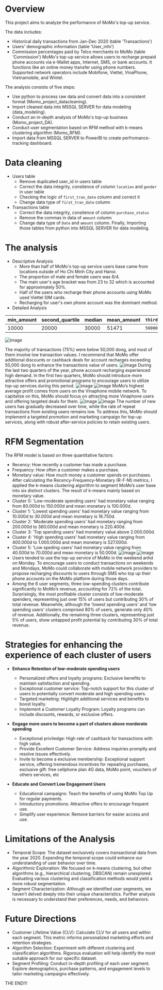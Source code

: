 # Overview
This project aims to analyze the performance of MoMo's top-up service.

The data includes:

- Historical daily transactions from Jan-Dec 2020 (table 'Transactions')
- Users' demographic information (table 'User_info')
- Commission percentages paid by Telco merchants to MoMo (table 'Commission')
MoMo's top-up service allows users to recharge prepaid phone accounts via e-Wallet apps, Internet, SMS, or bank accounts. It functions like an online money transfer using phone numbers. Supported network operators include Mobifone, Viettel, VinaPhone, Vietnamobile, and Wintel.

The analysis consists of five steps:

- Use python to process raw data and convert data into a consistent format (Momo_project_datacleaning).
- Import cleaned data into MSSQL SERVER for data modeling (data_modeling).
- Conduct an in-depth analysis of MoMo's top-up business (Momo_project_DA).
- Conduct user segmentation based on RFM method with k-means clustering algorithm (Momo_RFM). 
- Import data from MSSQL SERVER to PowerBI to create perfromance-tracking dashboard.
# Data cleaning
- Users table
  - Remove duplicated user_id in users table
  - Correct the data integrity, consitence of column `location` and `gender` in user table
  - Checking the logic of `first_tran_date` column and correct it
  - Change data type of `first_tran_date` column
- Transactions table
  - Correct the data integrity, consitence of column `purchase_status`
  - Remove the commas in data of `amount` column
  - Change data type of `Date` and `amount` column.
Finally, Importing those tables from python into MSSQL SERVER for data modeling.
# The analysis
- Descriptive Analysis
  - More than half of MoMo's top-up service users base came from locations outside of Ho Chi Minh City and Hanoi.
  - The proportion of male and female users was 6/4.
  - The main user's age bracket was from 23 to 32 which is accounted for approximately 50%.
  - Half of the users who recharge their phone accounts using MoMo used Viettel SIM cards.
  - Recharging for user's own phone account was the dominant method.
- Detailed Analysis

| min_amount |	second_quartile |	median |	mean_amount |	`third_quartile` |	max_amount |	standard_deviation |
|------------|------------------|--------|--------------|------------------|-------------|---------------------|
| 10000	     | 20000	          | 30000	 | 51471	      | `50000`	         | 2500000	   | 73315.346766        |

![image](https://github.com/QuangThienLamData/MoMo_Project/assets/138430723/cef65f36-c6d6-4850-a119-3a1f95bb1c3d)

The majority of transactions (75%) were below 50,000 dong, and most of them involve low transaction values. I recommend that MoMo offer additional discounts or cashback deals for account recharges exceeding 50,000 dong to enhance the transactions value of users.
![image](https://github.com/QuangThienLamData/MoMo_Project/assets/138430723/62612d48-9eeb-4152-ac32-8ee33d626c49)
During the last two quarters of the year, phone account recharging experienced high demand. In the first two quarters, MoMo should introduce more attractive offers and promotional programs to encourage users to utilize top-up services during this period.
![image](https://github.com/QuangThienLamData/MoMo_Project/assets/138430723/4611d566-f695-4950-84ba-06c918f6106e)
![image](https://github.com/QuangThienLamData/MoMo_Project/assets/138430723/1cb87cc2-d72a-4222-867a-00dc6dd1bd99)
MoMo’s highest average profit comes from users on the Vinaphone mobile network. To capitalize on this, MoMo should focus on attracting more Vinaphone users and offering targeted deals for them.
![image](https://github.com/QuangThienLamData/MoMo_Project/assets/138430723/531544aa-f605-4c0e-a6c9-022778350adb)
![image](https://github.com/QuangThienLamData/MoMo_Project/assets/138430723/0dfd621e-e9e0-404e-aaa1-f66e526a612f)
The number of new users has gradually decreased over time, while the rate of repeat transactions from existing users remains low. To address this, MoMo should implement a targeted promotion and marketing campaign for top-up services, along with robust after-service policies to retain existing users.
# RFM Segmentation
The RFM model is based on three quantitative factors:
- Recency: How recently a customer has made a purchase.
- Frequency: How often a customer makes a purchase.
- Monetary value: How much money a customer spends on purchases.
After calculating the Recency-Frequency-Monetary (R-F-M) metrics, I applied the k-means clustering algorithm to segment MoMo’s user base into six distinct clusters. The result of k-means mainly based on monetary value.
- Cluster 0: 'Low-moderate spending users' had monetary value ranging from 80.000d to 150.000d and mean monetary is 100.000d.
- Cluster 1: 'Lowest spending users' had monetary value ranging from 10.000d to 30.000d and mean monetary is 16.750d.
- Cluster 2: 'Moderate spending users' had monetary ranging from 200.000d to 360.000d and mean monetary is 220.400d.
- Cluster 3: 'Top spending users' had monetary value above 2.000.000d.
- Cluster 4: 'High spending users' had monetary value ranging from 400.000d to 1.000.000d and mean monetary is 527.000d.
- Cluster 5: 'Low speding users' had monetary value ranging from 40.000d to 70.000d and mean monetary is 50.000d.
![image](https://github.com/QuangThienLamData/MoMo_Project/assets/138430723/1686f13a-a471-4991-a6c7-d0fce10f659f)
![image](https://github.com/QuangThienLamData/MoMo_Project/assets/138430723/6b1d3c7f-94a5-42ad-b99b-0b56a2f030e0)
- Users tended to use the top-up service of MoMo in the weekend anhd on Monday. To encourage users to conduct transactions on weekends and Mondays, MoMo could collaborate with mobile network providers to propose recharging discounts to users through SMS who top up their phone accounts on the MoMo platform during those days.
- Among the 6 user segments, three low-spending clusters contribute significantly to MoMo’s revenue, accounting for 72% of the total. Surprisingly, the most profitable cluster consists of low-moderate spenders, representing just over 15% of users but contributing 30% of total revenue. Meanwhile, although the ‘lowest spending users’ and ‘low spending users’ clusters comprised 80% of users, generate only 40% of revenue. Additionally, the remaining three clusters, representing just 5% of users, show untapped profit potential by contributing 30% of total revenue.
# Strategies for enhancing the experience of each cluster of users
- **Enhance Retention of low-moderate spending users**
  - Personalized offers and loyalty programs: Exclusive benefits to maintain satisfaction and spending.
  - Exceptional customer service: Top-notch support for this cluster of users to potentially convert moderate and high spending users.
  - Targeted marketing: Highlight additional services and benefits to boost loyalty.
  - Implement a Customer Loyalty Program: Loyalty programs can include discounts, rewards, or exclusive offers.
  
- **Engage more users to become a part of clusters above morderate spending**
  - Exceptional priviledge: High rate of cashback for transactions with high value.
  - Provide Excellent Customer Service: Address inquiries promptly and resolve issues effectively.
  - Invite to become a exclusive membership: Exceptional support service, offering tremendous incentives for repeating purchases, exclusive gift: free cellphone plan 4G data, MoMo point, vouchers of others services, etc

- **Educate and Convert Low Engagement Users**
  - Educational campaigns: Teach the benefits of using MoMo Top Up for regular payments.
  - Introductory promotions: Attractive offers to encourage frequent use.
  - Simplify user experience: Remove barriers for easier access and use.

# Limitations of the Analysis
- Temporal Scope: The dataset exclusively covers transactional data from the year 2020. Expanding the temporal scope could enhance our understanding of user behavior over time.
- Algorithmic Exploration: We focused on k-means clustering, but other algorithms (e.g., hierarchical clustering, DBSCAN) remain unexplored. Evaluating various clustering and classification methods would yield a more robust segmentation.
- Segment Characterization: Although we identified user segments, we haven’t delved deeply into their unique characteristics. Further analysis is necessary to understand their preferences, needs, and behaviors.
# Future Directions
- Customer Lifetime Value (CLV): Calculate CLV for all users and within each segment. This metric informs personalized marketing efforts and retention strategies.
- Algorithm Selection: Experiment with different clustering and classification algorithms. Rigorous evaluation will help identify the most suitable approach for our specific dataset.
- Segment Profiling: Conduct in-depth profiling of each user segment. Explore demographics, purchase patterns, and engagement levels to tailor marketing campaigns effectively.

THE END!!!
